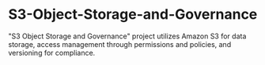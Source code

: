 # S3-Object-Storage-and-Governance
"S3 Object Storage and Governance" project utilizes Amazon S3 for data storage, access management through permissions and policies, and versioning for compliance.
